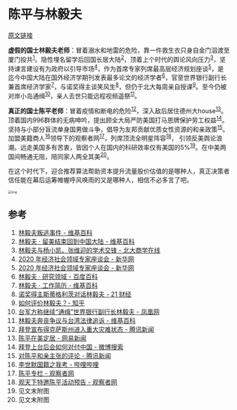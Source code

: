 # 陈平与林毅夫

[原文链接](https://www.zhihu.com/question/444844068/answer/1742205871)

**虚假的国士林毅夫老师**：冒着溺水和地雷的危险，靠一件救生衣只身自金门泅渡至厦门投共<sup><a href="#ref1">1</a></sup>。隐性埋名留学后回国长居大陆<sup><a href="#ref2">2</a></sup>，顶着上个时代的舆论风向压力<sup><a href="#ref3">3</a></sup>，坚持谏言建设有为政府以引导市场<sup><a href="#ref4">4</a></sup>，作为首席专家列席最高层经济规划座谈<sup><a href="#ref5">5</a></sup>，是迄今中国大陆在国外经济学期刊发表最多论文的经济学者<sup><a href="#ref6">6</a></sup>，官至世界银行副行长兼首席经济学家<sup><a href="#ref7">7</a></sup>，与诺奖得主谈笑风生<sup><a href="#ref8">8</a></sup>，但仍于北大每周亲自授课<sup><a href="#ref9">9</a></sup>。至今仍被对岸小岛通缉<sup><a href="#ref10">10</a></sup>，亲人去世只能远程视频遥祭<sup><a href="#ref11">11</a></sup>。

**真正的国士陈平老师**：冒着疫情和断电的危险<sup><a href="#ref12">12</a></sup>，深入敌后居住德州大house<sup><a href="#ref13">13</a></sup>。顶着国内996群体的无病呻吟，提出顾全大局严防美国打马恩牌保护劳工权益<sup><a href="#ref14">14</a></sup>。坚持与小部分盲流单身国男做斗争，倡导为友邦贡献优质女性资源的和亲政策<sup><a href="#ref15">15</a></sup>。加盟美籍商人<sup><a href="#ref16">16</a></sup>领导下的观察者网<sup><a href="#ref17">17</a></sup>，列席顶流全明星阵容<sup><a href="#ref18">18</a></sup>， 引领反美舆论浪潮。远走美国多有苦衷，皆因个人在国内的科研效率仅有美国的5%<sup><a href="#ref19">19</a></sup>。在中美两国间畅通无阻，陪同家人两全其美<sup><a href="#ref20">20</a></sup>。

在这个时代下，迎合推荐算法帮助资本提升流量股价估值的是哪种人，真正决策者信任能在幕后运筹帷幄呼风唤雨的又是哪种人，相信不必多言了吧。

<img src="https://pica.zhimg.com/80/v2-0be677d3169bf72e80644ded65b441b1_1440w.jpg" alt="img" style="zoom:50%;" />

## 参考

1. <span name = "ref1">[林毅夫叛逃事件 - 维基百科](https://zh.wikipedia.org/wiki/林毅夫叛逃事件)</span>
2. <span name = "ref2">[林毅夫 · 留美结束回到中国大陆 - 维基百科 ](https://zh.wikipedia.org/wiki/林毅夫#留美結束回到中國大陸)</span>
3. <span name = "ref3">[林毅夫与杨小凯、张维迎的学术交锋 - 北大商学在线](http://www.pkubiz.com/news/edp.asp?id=588)</span>
4. <span name = "ref4">[2020 年经济社会领域专家座谈会 - 新华网](http://finance.people.com.cn/n1/2020/0728/c1004-31800736.html)</span>
5. <span name = "ref5">[2020 年经济社会领域专家座谈会 - 新华网](http://www.xinhuanet.com/politics/leaders/2020-08/24/c_1126407763.htm)</span>
6. <span name = "ref6">[林毅夫 · 研究领域 - 百度百科](https://baike.baidu.com/item/林毅夫#2_3)</span>
7. <span name = "ref7">[林毅夫 · 工作简历 - 维基百科 ](https://zh.wikipedia.org/wiki/林毅夫#工作簡歷)</span>
8. <span name = "ref8">[诺奖得主斯蒂格利茨对话林毅夫 - 21 财经 ](https://m.21jingji.com/article/20200705/herald/6f5d3f991bd616d40eb69732bbb2b528.html)</span>
9. <span name = "ref9">[如何评价林毅夫？- 知乎](https://www.zhihu.com/question/21447982/answer/22251283)</span>
10. <span name = "ref10">[台军方称继续“通缉”世界银行副行长林毅夫 - 凤凰网](http://news.ifeng.com/mil/taiwan/200803/0310_1569_433801.shtml)</span>
11. <span name = "ref11">[林毅夫奔丧争议与台湾法律追诉 - 维基百科](https://zh.wikipedia.org/zh-hk/林毅夫奔喪爭議與臺灣法律追訴)</span>
12. <span name = "ref12">[拜登宣布得克萨斯州进入重大灾难状态 - 腾讯新闻](https://new.qq.com/rain/a/20210221A04RQS00)</span>
13. <span name = "ref13">[陈平在美定居 - 网易新闻](https://www.163.com/dy/article/G34L659G0532SARF.html)</span>
14. <span name = "ref14">[拜登上台后会如何对付中国 - 微博搜索](https://s.weibo.com/weibo?q=%23拜登上台后会如何对付中国%23)</span>
15. <span name = "ref15">[对陈平和亲主张的评论 - 腾讯新闻](https://new.qq.com/rain/a/20200911A0LNR200)</span>
16. <span name = "ref16">[李世默国籍之我考 - 哔哩哔哩](https://www.bilibili.com/read/cv7851930/)</span>
17. <span name = "ref17">[陈平专栏 - 观察者网](https://www.guancha.cn/chenping1)</span>
18. <span name = "ref18">[观天下特邀陈平活动预告 - 观察者网](https://www.guancha.cn/essence/2018_04_05_452705.shtml)</span>
19. <span name = "ref19">见文末附图</span>
20. <span name = "ref20">见文末附图</span>
